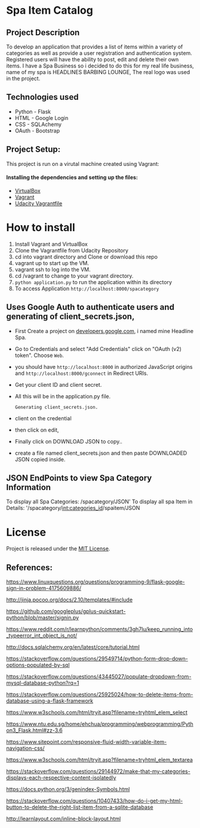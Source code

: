 # Spa Item Catalog

## Project Description
To develop an application that provides a list of items within a variety of categories as well as provide a user registration and authentication system. Registered users will have the ability to post, edit and delete their own items.
I have a Spa Business so i decided to do this for my real life business, name of my spa is HEADLINES BARBING LOUNGE, The real logo was used in the project.

## Technologies used
- Python      - Flask
- HTML        - Google Login
- CSS         - SQLAchemy
- OAuth       - Bootstrap


## Project Setup:
This project is run on a virutal machine created using Vagrant:
#### Installing the dependencies and setting up the files:
- [VirtualBox](https://www.virtualbox.org/wiki/Downloads)
- [Vagrant](https://www.vagrantup.com/)
- [Udacity Vagrantfile](https://github.com/udacity/fullstack-nanodegree-vm)

# How to install
1. Install Vagrant and VirtualBox
2. Clone the Vagrantfile from Udacity Repository
3. cd into vagrant directory and Clone  or download this repo 
4. vagrant up to start up the VM.
5. vagrant ssh to log into the VM.
6. cd /vagrant to change to your vagrant directory.
7. `python application.py` to run the application within its directory
8. To access Application `http://localhost:8000/spacategory` 

## Uses Google Auth to authenticate users and  generating of client_secrets.json,

* First Create a project on [developers.google.com](https://console.developers.google.com/), i named mine Headline Spa.
* Go to Credentials and select "Add Credentials" click on  "OAuth (v2) token". Choose `Web`.
* you should have `http://localhost:8000` in authorized JavaScript origins and `http://localhost:8000/gconnect` in Redirect URIs.
* Get your client ID and client secret.
* All this will be in the application.py file.

      Generating client_secrets.json.
 * client on the credential
 * then click on edit,
 * Finally click on DOWNLOAD JSON to copy..
 * create a file named client_secrets.json and then paste DOWNLOADED JSON copied inside.
     
## JSON EndPoints to view Spa Category Information
To display all Spa Categories: /spacategory/JSON'
To display all spa Item in Details: '/spacategory/<int:categories_id>/spaitem/JSON

# License
Project is released under the [MIT License](http://opensource.org/licenses/MIT).

## References:

https://www.linuxquestions.org/questions/programming-9/flask-google-sign-in-problem-4175609886/

http://jinja.pocoo.org/docs/2.10/templates/#include

https://github.com/googleplus/gplus-quickstart-python/blob/master/signin.py

https://www.reddit.com/r/learnpython/comments/3gh7lu/keep_running_into_typeerror_int_object_is_not/

http://docs.sqlalchemy.org/en/latest/core/tutorial.html

https://stackoverflow.com/questions/29549714/python-form-drop-down-options-populated-by-sql

https://stackoverflow.com/questions/43445027/populate-dropdown-from-mysql-database-python?rq=1

https://stackoverflow.com/questions/25925024/how-to-delete-items-from-database-using-a-flask-framework

https://www.w3schools.com/html/tryit.asp?filename=tryhtml_elem_select

https://www.ntu.edu.sg/home/ehchua/programming/webprogramming/Python3_Flask.html#zz-3.6

https://www.sitepoint.com/responsive-fluid-width-variable-item-navigation-css/

https://www.w3schools.com/html/tryit.asp?filename=tryhtml_elem_textarea

https://stackoverflow.com/questions/29144972/make-that-my-categories-displays-each-respective-content-isolatedly

https://docs.python.org/3/genindex-Symbols.html

https://stackoverflow.com/questions/10407433/how-do-i-get-my-html-button-to-delete-the-right-list-item-from-a-sqlite-database

http://learnlayout.com/inline-block-layout.html


